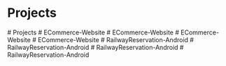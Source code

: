 # Projects
#   P r o j e c t s  
 #   E C o m m e r c e - W e b s i t e  
 #   E C o m m e r c e - W e b s i t e  
 #   E C o m m e r c e - W e b s i t e  
 #   E C o m m e r c e - W e b s i t e  
 #   R a i l w a y R e s e r v a t i o n - A n d r o i d  
 #   R a i l w a y R e s e r v a t i o n - A n d r o i d  
 #   R a i l w a y R e s e r v a t i o n - A n d r o i d  
 #   R a i l w a y R e s e r v a t i o n - A n d r o i d  
 